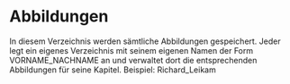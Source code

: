 # Abbildungen

In diesem Verzeichnis werden sämtliche Abbildungen gespeichert. Jeder legt ein eigenes Verzeichnis mit seinem eigenen Namen der Form
VORNAME_NACHNAME an und verwaltet dort die entsprechenden Abbildungen für seine Kapitel.
Beispiel: Richard_Leikam